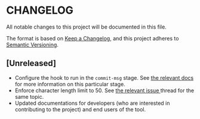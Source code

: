 # CHANGELOG

All notable changes to this project will be documented in this file.

The format is based on [Keep a Changelog](https://keepachangelog.com/en/1.1.0/),
and this project adheres to [Semantic Versioning](https://semver.org/).

## [Unreleased]

- Configure the hook to run in the `commit-msg` stage. See
  [the relevant docs](https://git-scm.com/docs/githooks#_commit_msg) for more
  information on this particular stage.
- Enforce character length limit to 50. See
  [ the relevant issue ](https://github.com/Weburz/crisp/issues/24) thread for
  the same topic.
- Updated documentations for developers (who are interested in contributing to
  the project) and end users of the tool.
